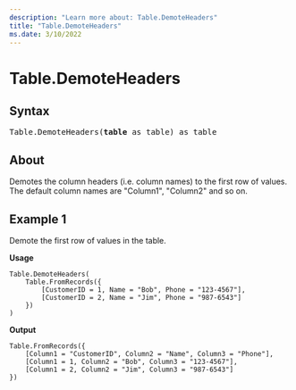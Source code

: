 ```yaml
---
description: "Learn more about: Table.DemoteHeaders"
title: "Table.DemoteHeaders"
ms.date: 3/10/2022
---
```

# Table.DemoteHeaders

## Syntax

<pre>
Table.DemoteHeaders(<b>table</b> as table) as table
</pre>
  
## About

Demotes the column headers (i.e. column names) to the first row of values. The default column names are "Column1", "Column2" and so on.

## Example 1

Demote the first row of values in the table.

**Usage**

```powerquery-m
Table.DemoteHeaders(
    Table.FromRecords({
        [CustomerID = 1, Name = "Bob", Phone = "123-4567"],
        [CustomerID = 2, Name = "Jim", Phone = "987-6543"]
    })
)
```

**Output**

```powerquery-m
Table.FromRecords({
    [Column1 = "CustomerID", Column2 = "Name", Column3 = "Phone"],
    [Column1 = 1, Column2 = "Bob", Column3 = "123-4567"],
    [Column1 = 2, Column2 = "Jim", Column3 = "987-6543"]
})
```
